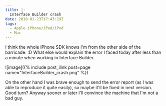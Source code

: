 ```yaml
---
title: |-
  Interface Builder crash
date: 2010-01-23T17:43:29Z
tags:
  - Apple iPhone/iPad/iPod
  - Mac
---
```

I think the whole iPhone SDK knows I'm from the other side of the barricade. :D What else would explain the error I faced today after less than a minute when working in Interface Builder.

![image]({% include post_ilink post=page name="InterfaceBuilder_crash.png" %})

On the other hand I was brave enough to send the error report (as I was able to reproduce it quite easily), so maybe it'll be fixed in next version. Good turn? Anyway sooner or later I'll convince the machine that I'm not a bad guy.
